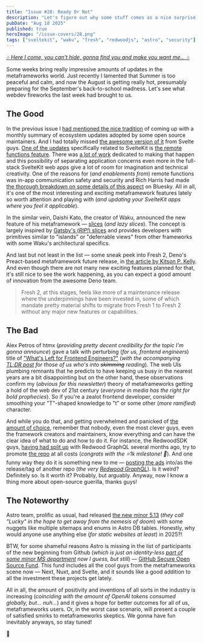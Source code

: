 ```yaml
---
title: "Issue #28: Ready Or Not"
description: "Let's figure out why some stuff comes as a nice surprise, some stuff enters accompanied with long anticipation and suspense, and some chimes in totally unsolicited or even unnecessary."
pubDate: "Aug 18 2025"
published: true
heroImage: "/issue-covers/28.png"
tags: ["sveltekit", "waku", "fresh", "redwoodjs", "astro", "security"]
---
```


[🎶 _Here I come, you can't hide, gonna find you and make you want me..._ 🎶](https://www.youtube.com/watch?v=aIXyKmElvv8&list=PLYRq_7Yox1jDETeL_YgKUc8DXduCV9jA2&index=29)

Some weeks bring really impressive amounts of updates in the metaframeworks world. Just recently I lamented that Summer is too peaceful and calm, and now the August is getting really hot, presumably preparing for the September's back-to-school madness. Let's see what webdev fireworks the last week had brought to us.

## The Good

In the previous issue I [had mentioned the nice tradition](https://metaframe.works/archive/27/#:~:text=I%20love%20the%20practice%20of%20monthly%20news%20posts%20from%20the%20Astro%20team) of coming up with a monthly summary of ecosystem updates adopted by some open source maintainers. And I had totally missed [the awesome version of it](https://svelte.dev/blog/whats-new-in-svelte-august-2025) from Svelte guys. [One of the updates](https://www.reddit.com/r/sveltejs/comments/1mnmad3/sveltekit_finally_has_server_functions/) specifically related to SvelteKit is [the remote functions feature](https://svelte.dev/docs/kit/remote-functions). There was [a lot of work](https://github.com/sveltejs/kit/discussions/13897) dedicated to making that happen and this possibility of separating application concerns even more in the full-stack SvelteKit web apps give a lot of room for imagination and technical creativity. One of the reasons for (_and enablements from_) remote functions was in-app communication safety and security and Rich Harris had made [the thorough breakdown on some details of this aspect](https://bsky.app/profile/rich-harris.dev/post/3lw5zsctp7k2x) on Bluesky. All in all, it's one of the most interesting and exciting metaframework features lately so worth attention and playing with (_and updating your SvelteKit apps where you feel it applicable_).

In the similar vein, Daishi Kato, the creator of Waku, announced the new feature of his metaframework — [slices](https://newsletter.daishikato.com/p/waku-gets-slices-api-inspired-by-gatsby) (_and lazy slices_). The concept is largely inspired by [Gatsby's (_RIP!_) slices](https://www.gatsbyjs.com/docs/how-to/performance/using-slices/) and provides developers with primitives similar to "islands" or "deferrable views" from other frameworks with some Waku's architectural specifics.

And last but not least in the list — some sneak peek into Fresh 2, Deno's Preact-based metaframework future release, in [the article by Kitson P. Kelly](https://kitsonkelly.com/posts/fresh-2-deploy-ea). And even though there are not many new exciting features planned for that, it's still nice to see the work happening, as you can expect a good amount of innovation from the awesome Deno team.

> Fresh 2, at this stages, feels like more of a maintenance release where the underpinnings have been invested in, some of which mandate pretty material shifts to migrate from Fresh 1 to Fresh 2 without any major new features or capabilities.

## The Bad

Alex Petros of htmx (_providing pretty decent credibility for the topic I'm gonna announce_) gave a talk with perturbing (_for us, frontend engineers_) title of ["What's Left for Frontend Engineers?"](https://www.youtube.com/watch?v=z7M2inHiT4Y) (_with the accompanying [TL;DR post](https://unplannedobsolescence.com/talks/whats-left-for-frontend-engineers/) for those of us who's into ~~skimming~~ reading_). The web UIs plumbing remnants that he predicts to have keeping us busy in the nearest years are a bit disappointing but on the other hand, these observations confirm my (_obvious for this newsletter_) theory of metaframeworks getting a hold of the web dev of 21st century (_everyone in media has the right for bold prophecies_). So if you're a zealot frontend developer, consider smoothing your "T"-shaped knowledge to "t" or some other (_more ramified_) character.

And while you do that, and getting overwhelmed and panicked of [the amount of choice](https://metaframe.works/comparison/), remember that nobody, even the most clever guys, even the framework creators and maintainers, know everything and can have the clear idea of what to do and how to do it. For instance, the RedwoodSDK guys, [having had split up](<https://metaframe.works/archive/12/#:~:text=The%20RedwoodJS%20team%20had%20come%20with%20a%20huge%20(and%20unexpected)%20split>) with Redwood GraphQL several months ago, try to promote [the repo](https://github.com/redwoodjs/sdk) at all costs (_congrats with the ⭐1k milestone! 🎉_). And one funny way they do it is something new to me — [posting the ads](https://github.com/redwoodjs/graphql/releases/tag/announce-redwoodsdk) into/as the release/tag of another repo (_the very [Redwood GraphQL](https://github.com/redwoodjs/graphql)_). Is it weird? Definitely so. Is it worth it? Probably, but arguably. Anyway, now I know a thing more about open-source guerilla, thanks guys!

## The Noteworthy

Astro team, prolific as usual, had released [the new minor 5.13](https://astro.build/blog/astro-5130/) (_they call "Lucky" in the hope to get away from the nemesis of doom_) with some nuggets like multiple sitemaps and enums in Astro DB tables. Honestly, why would anyone use anything else (_for static websites at least_) in 2025?!

BTW, for some shameful reasons Astro is missing in the list of participants of the new beginning from Github (_which is just an identity-less [part of some minor MS department](https://arstechnica.com/gadgets/2025/08/github-will-be-folded-into-microsoft-proper-as-ceo-steps-down/) now I guess, but still_) — [GitHub Secure Open Source Fund](https://github.blog/open-source/maintainers/securing-the-supply-chain-at-scale-starting-with-71-important-open-source-projects/). This fund includes all the cool guys from the metaframeworks scene now — Next, Nuxt, and Svelte, and it sounds like a good addition to all the investment these projects get lately.

All in all, the amount of positivity and inventions of all sorts in the industry is increasing (_coinciding with the amount of OpenAI tokens consumed globally, but... nuh..._) and it gives a hope for better outcomes for all of us, metaframeworks users. Or, in the worst case scenario, will present a couple of satisfied smirks to metaframeworks skeptics. We gonna have fun inevitably anyways, so stay tuned!

👋
